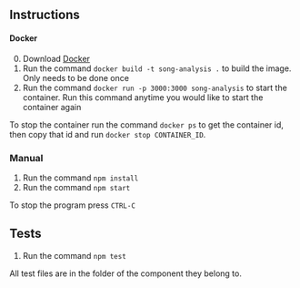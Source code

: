 ## Instructions
#### Docker
0. Download [Docker](https://docs.docker.com/get-docker/)
1. Run the command ```docker build -t song-analysis .``` to build the image. Only needs to be done once
2. Run the command ```docker run -p 3000:3000 song-analysis``` to start the container. Run this command anytime you would like to start the container again

To stop the container run the command ```docker ps``` to get the container id, then copy that id and run ```docker stop CONTAINER_ID```.

### Manual
1. Run the command ```npm install```
2. Run the command ```npm start```

To stop the program press ```CTRL-C```

## Tests
1. Run the command ```npm test```

All test files are in the folder of the component they belong to.